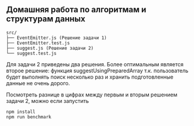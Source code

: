 Домашняя работа по алгоритмам и структурам данных
------
```
src/
├── EventEmitter.js (Решение задачи 1)
├── EventEmitter.test.js
├── suggest.js (Решение задачи 2)
└── suggest.test.js
```

Для задачи 2 приведены два решения. Более оптимальным является второе решение:
функция suggestUsingPreparedArray т.к. пользователь будет выполнять поиск несколько раз
и хранить подготовленные данные не очень дорого.

Посмотреть разнице в цифрах между первым и вторым решением задачи 2, можно если запустить
```
npm install
npm run benchmark
```